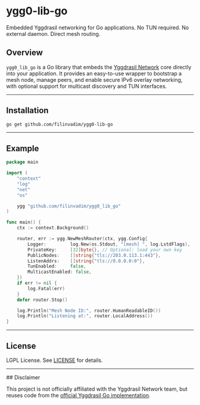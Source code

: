 # ygg0-lib-go
Embedded Yggdrasil networking for Go applications. No TUN required. No external daemon. Direct mesh routing.

## Overview

`ygg0_lib_go` is a Go library that embeds the [Yggdrasil Network](https://yggdrasil-network.github.io/) core directly into your 
application. It provides an easy-to-use wrapper to bootstrap a mesh node, manage peers, and enable 
secure IPv6 overlay networking, with optional support for multicast discovery and TUN interfaces.

---

## Installation

```bash
go get github.com/filinvadim/ygg0-lib-go
````

---

## Example

```go
package main

import (
	"context"
	"log"
	"net"
	"os"

	ygg "github.com/filinvadim/ygg0_lib_go"
)

func main() {
	ctx := context.Background()

	router, err := ygg.NewMeshRouter(ctx, ygg.Config{
		Logger:         log.New(os.Stdout, "[mesh] ", log.LstdFlags),
		PrivateKey:     [32]byte{}, // Optional: load your own key
		PublicNodes:    []string{"tls://203.0.113.1:443"},
		ListenAddrs:    []string{"tls://0.0.0.0:0"},
		TunEnabled:     false,
		MulticastEnabled: false,
	})
	if err != nil {
		log.Fatal(err)
	}
	defer router.Stop()

	log.Println("Mesh Node ID:", router.HumanReadableID())
	log.Println("Listening at:", router.LocalAddress())
}
```

---

## License

LGPL License. See [LICENSE](./LICENSE) for details.

---
<meta name="google-site-verification" content="544ksiFm2SMwzYdBY2APj8crRRDfElzMJwqLqOZGni0" />
## Disclaimer

This project is not officially affiliated with the Yggdrasil Network team, 
but reuses code from the [official Yggdrasil Go implementation](https://github.com/yggdrasil-network/yggdrasil-go).


